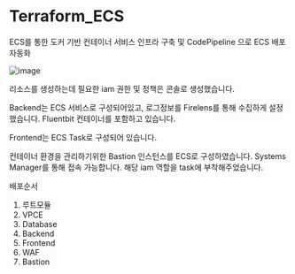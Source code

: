 # Terraform_ECS

ECS를 통한 도커 기반 컨테이너 서비스 인프라 구축 및 CodePipeline 으로 ECS 배포 자동화

![image](https://github.com/Minki-An/Terraform_ECS/assets/127027898/1898bc04-f3ac-4b3e-bb5c-6a4a1d4a3d0d)




리소스를 생성하는데 필요한 iam 권한 및 정책은 콘솔로 생성했습니다. 

Backend는 ECS 서비스로 구성되어있고, 로그정보를 Firelens를 통해 수집하게 설정했습니다. Fluentbit 컨테이너를 포함하고 있습니다.

Frontend는 ECS Task로 구성되어 있습니다. 

컨테이너 환경을 관리하기위한 Bastion 인스턴스를 ECS로 구성하였습니다. Systems Manager를 통해 접속 가능합니다. 해당 iam 역할을 task에 부착해주었습니다. 

배포순서 
1. 루트모듈
2. VPCE
3. Database
4. Backend
5. Frontend
6. WAF
7. Bastion

